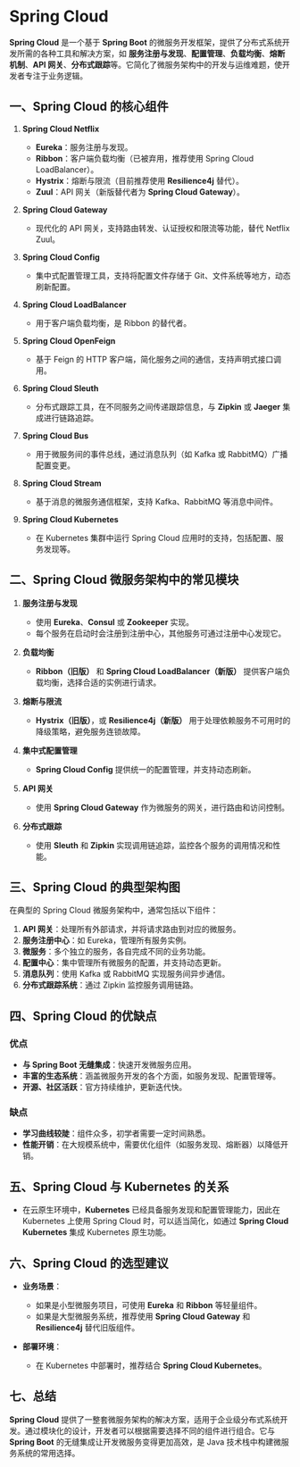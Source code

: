 # Spring Cloud

**Spring Cloud** 是一个基于 **Spring Boot** 的微服务开发框架，提供了分布式系统开发所需的各种工具和解决方案，如 **服务注册与发现**、**配置管理**、**负载均衡**、**熔断机制**、**API 网关**、**分布式跟踪**等。它简化了微服务架构中的开发与运维难题，使开发者专注于业务逻辑。

## 一、Spring Cloud 的核心组件

1. **Spring Cloud Netflix**  
      - **Eureka**：服务注册与发现。  
      - **Ribbon**：客户端负载均衡（已被弃用，推荐使用 Spring Cloud LoadBalancer）。  
      - **Hystrix**：熔断与限流（目前推荐使用 **Resilience4j** 替代）。  
      - **Zuul**：API 网关（新版替代者为 **Spring Cloud Gateway**）。

2. **Spring Cloud Gateway**  
      - 现代化的 API 网关，支持路由转发、认证授权和限流等功能，替代 Netflix Zuul。

3. **Spring Cloud Config**  
      - 集中式配置管理工具，支持将配置文件存储于 Git、文件系统等地方，动态刷新配置。

4. **Spring Cloud LoadBalancer**  
      - 用于客户端负载均衡，是 Ribbon 的替代者。

5. **Spring Cloud OpenFeign**  
      - 基于 Feign 的 HTTP 客户端，简化服务之间的通信，支持声明式接口调用。

6. **Spring Cloud Sleuth**  
      - 分布式跟踪工具，在不同服务之间传递跟踪信息，与 **Zipkin** 或 **Jaeger** 集成进行链路追踪。

7. **Spring Cloud Bus**  
      - 用于微服务间的事件总线，通过消息队列（如 Kafka 或 RabbitMQ）广播配置变更。

8. **Spring Cloud Stream**  
      - 基于消息的微服务通信框架，支持 Kafka、RabbitMQ 等消息中间件。

9. **Spring Cloud Kubernetes**  
      - 在 Kubernetes 集群中运行 Spring Cloud 应用时的支持，包括配置、服务发现等。

## 二、Spring Cloud 微服务架构中的常见模块

1. **服务注册与发现**  
      - 使用 **Eureka**、**Consul** 或 **Zookeeper** 实现。
      - 每个服务在启动时会注册到注册中心，其他服务可通过注册中心发现它。

2. **负载均衡**  
      - **Ribbon（旧版）** 和 **Spring Cloud LoadBalancer（新版）** 提供客户端负载均衡，选择合适的实例进行请求。

3. **熔断与限流**  
      - **Hystrix（旧版）**，或 **Resilience4j（新版）** 用于处理依赖服务不可用时的降级策略，避免服务连锁故障。

4. **集中式配置管理**  
      - **Spring Cloud Config** 提供统一的配置管理，并支持动态刷新。

5. **API 网关**  
      - 使用 **Spring Cloud Gateway** 作为微服务的网关，进行路由和访问控制。

6. **分布式跟踪**  
      - 使用 **Sleuth** 和 **Zipkin** 实现调用链追踪，监控各个服务的调用情况和性能。

## 三、Spring Cloud 的典型架构图  

在典型的 Spring Cloud 微服务架构中，通常包括以下组件：

1. **API 网关**：处理所有外部请求，并将请求路由到对应的微服务。
2. **服务注册中心**：如 Eureka，管理所有服务实例。
3. **微服务**：多个独立的服务，各自完成不同的业务功能。
4. **配置中心**：集中管理所有微服务的配置，并支持动态更新。
5. **消息队列**：使用 Kafka 或 RabbitMQ 实现服务间异步通信。
6. **分布式跟踪系统**：通过 Zipkin 监控服务调用链路。

## 四、Spring Cloud 的优缺点

### 优点

- **与 Spring Boot 无缝集成**：快速开发微服务应用。
- **丰富的生态系统**：涵盖微服务开发的各个方面，如服务发现、配置管理等。
- **开源、社区活跃**：官方持续维护，更新迭代快。

### 缺点

- **学习曲线较陡**：组件众多，初学者需要一定时间熟悉。
- **性能开销**：在大规模系统中，需要优化组件（如服务发现、熔断器）以降低开销。

## 五、Spring Cloud 与 Kubernetes 的关系

- 在云原生环境中，**Kubernetes** 已经具备服务发现和配置管理能力，因此在 Kubernetes 上使用 Spring Cloud 时，可以适当简化，如通过 **Spring Cloud Kubernetes** 集成 Kubernetes 原生功能。

## 六、Spring Cloud 的选型建议

- **业务场景**：
    - 如果是小型微服务项目，可使用 **Eureka** 和 **Ribbon** 等轻量组件。
    - 如果是大型微服务系统，推荐使用 **Spring Cloud Gateway** 和 **Resilience4j** 替代旧版组件。

- **部署环境**：
    - 在 Kubernetes 中部署时，推荐结合 **Spring Cloud Kubernetes**。

## 七、总结

**Spring Cloud** 提供了一整套微服务架构的解决方案，适用于企业级分布式系统开发。通过模块化的设计，开发者可以根据需要选择不同的组件进行组合。它与 **Spring Boot** 的无缝集成让开发微服务变得更加高效，是 Java 技术栈中构建微服务系统的常用选择。
